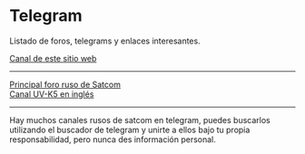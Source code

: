 # Telegram

Listado de foros, telegrams y enlaces interesantes.

[Canal de este sitio web](https://t.me/satcom_radio)  

-----

[Principal foro ruso de Satcom](https://vrtp.ru/index.php?showforum=194)  
[Canal UV-K5 en inglés](https://t.me/quansheng_uvk5_en_dev)  

-----
  
Hay muchos canales rusos de satcom en telegram, puedes buscarlos utilizando el buscador de telegram y unirte a ellos bajo tu propia responsabilidad, pero nunca des información personal.
